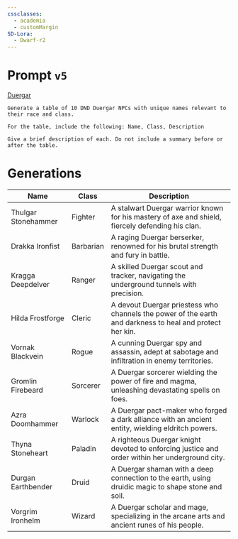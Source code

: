 ```yaml
---
cssclasses:
  - academia
  - customMargin
SD-Lora:
  - Dwarf-r2
---
```

# Prompt ``v5``
[Duergar](file:///D:\Documents\Notes\DND\DND\Quartz\DM\Homebrew\Sapient\Duergar)
```
Generate a table of 10 DND Duergar NPCs with unique names relevant to their race and class.

For the table, include the following: Name, Class, Description

Give a brief description of each. Do not include a summary before or after the table.
```

# Generations

| Name             | Class         | Description                                                    |
|------------------|---------------|----------------------------------------------------------------|
| Thulgar Stonehammer | Fighter       | A stalwart Duergar warrior known for his mastery of axe and shield, fiercely defending his clan. |
| Drakka Ironfist   | Barbarian     | A raging Duergar berserker, renowned for his brutal strength and fury in battle. |
| Kragga Deepdelver | Ranger        | A skilled Duergar scout and tracker, navigating the underground tunnels with precision. |
| Hilda Frostforge  | Cleric        | A devout Duergar priestess who channels the power of the earth and darkness to heal and protect her kin. |
| Vornak Blackvein  | Rogue         | A cunning Duergar spy and assassin, adept at sabotage and infiltration in enemy territories. |
| Gromlin Firebeard | Sorcerer      | A Duergar sorcerer wielding the power of fire and magma, unleashing devastating spells on foes. |
| Azra Doomhammer   | Warlock       | A Duergar pact-maker who forged a dark alliance with an ancient entity, wielding eldritch powers. |
| Thyna Stoneheart  | Paladin       | A righteous Duergar knight devoted to enforcing justice and order within her underground city. |
| Durgan Earthbender | Druid         | A Duergar shaman with a deep connection to the earth, using druidic magic to shape stone and soil. |
| Vorgrim Ironhelm  | Wizard        | A Duergar scholar and mage, specializing in the arcane arts and ancient runes of his people. |